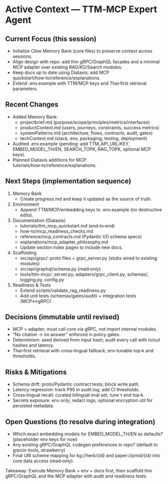 # Active Context — TTM‑MCP Expert Agent

## Current Focus (this session)
- Initialize Cline Memory Bank (core files) to preserve context across sessions.
- Align design with repo: add thin gRPC/GraphQL facades and a minimal MCP adapter over existing RAG/KG/Search modules.
- Keep docs up to date using Diataxis; add MCP quickstart/how‑to/reference/explanations.
- Extend .env.example with TTM/MCP keys and Thai‑first retrieval parameters.

## Recent Changes
- Added Memory Bank:
  - projectbrief.md (purpose/scope/principles/metrics/interfaces)
  - productContext.md (users, journeys, constraints, success metrics)
  - systemPatterns.md (architecture, flows, contracts, audit, gates)
  - techContext.md (stack, env, packaging, testing, deployment)
- Audited .env.example (pending: add TTM_API_URL/KEY, EMBED_MODEL_TH/EN, SEARCH_TOPK, RAG_TOPK, optional MCP keys).
- Planned Diataxis additions for MCP: tutorials/how‑to/reference/explanations.

## Next Steps (implementation sequence)
1) Memory Bank
   - Create progress.md and keep it updated as the source of truth.
2) Environment
   - Append TTM/MCP/embedding keys to .env.example (no destructive edits).
3) Documentation (Diataxis)
   - tutorials/ttm_mcp_quickstart.md (end‑to‑end)
   - how-to/mcp_readiness_checks.md
   - reference/mcp_contracts.md (Pydantic I/O schema specs)
   - explanations/mcp_adapter_philosophy.md
   - Update section index pages to include new docs.
4) Scaffolding
   - src/api/grpc/: proto files + grpc_server.py (stubs wired to existing modules)
   - src/api/graphql/schema.py (read‑only)
   - tools/ttm-mcp/: server.py, adapters/grpc_client.py, schemas/, logging.py, config.py
5) Readiness & Tests
   - Extend scripts/validate_rag_readiness.py
   - Add unit tests (schemas/gates/audit) + integration tests (MCP↔gRPC)

## Decisions (immutable until revised)
- MCP = adapter; must call core via gRPC, not import internal modules.
- “No citation → no answer” enforced in policy gates.
- Determinism: seed derived from input hash; audit every call with in/out hashes and latency.
- Thai‑first retrieval with cross‑lingual fallback; env‑tunable top‑k and thresholds.

## Risks & Mitigations
- Schema drift: proto/Pydantic contract tests; block write path.
- Latency regression: track P95 in audit.log; add CI thresholds.
- Cross‑lingual recall: curated bilingual eval set; tune τ and top‑k.
- Secrets exposure: env only; redact logs; optional encryption util for persisted metadata.

## Open Questions (to resolve during integration)
- Which exact embedding models for EMBED_MODEL_TH/EN as defaults? (placeholder env keys for now)
- Any existing gRPC/GraphQL codegen preferences in repo? (default to grpcio-tools, strawberry)
- Final URI scheme mapping for kg://herb/{id} and paper://pmid/{id} into core data access (read‑only).

Takeaway: Execute Memory Bank + env + docs first, then scaffold thin gRPC/GraphQL and the MCP adapter with audit and readiness tests.

